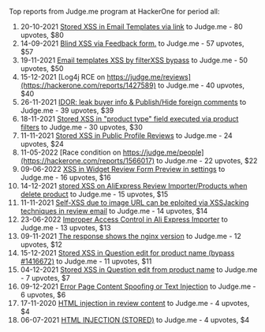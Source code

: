 Top reports from Judge.me  program at HackerOne for period all:

1. 20-10-2021 [Stored XSS in Email Templates via link](https://hackerone.com/reports/1376672) to Judge.me  - 80 upvotes, $80
2. 14-09-2021 [Blind XSS via Feedback form.](https://hackerone.com/reports/1339034) to Judge.me  - 57 upvotes, $57
3. 19-11-2021 [Email templates XSS by filterXSS bypass](https://hackerone.com/reports/1404804) to Judge.me  - 50 upvotes, $50
4. 15-12-2021 [Log4j RCE on https://judge.me/reviews](https://hackerone.com/reports/1427589) to Judge.me  - 40 upvotes, $40
5. 26-11-2021 [IDOR: leak buyer info & Publish/Hide foreign comments](https://hackerone.com/reports/1410498) to Judge.me  - 39 upvotes, $39
6. 18-11-2021 [Stored XSS in "product type" field executed via product filters](https://hackerone.com/reports/1404770) to Judge.me  - 30 upvotes, $30
7. 11-11-2021 [Stored XSS in Public Profile Reviews](https://hackerone.com/reports/1398285) to Judge.me  - 24 upvotes, $24
8. 11-05-2022 [Race condition on https://judge.me/people](https://hackerone.com/reports/1566017) to Judge.me  - 22 upvotes, $22
9. 09-06-2022 [XSS in Widget Review Form Preview in settings](https://hackerone.com/reports/1595905) to Judge.me  - 16 upvotes, $16
10. 14-12-2021 [stored XSS on AliExpress Review Importer/Products when delete product](https://hackerone.com/reports/1425882) to Judge.me  - 15 upvotes, $15
11. 11-11-2021 [Self-XSS due to image URL can be eploited via XSSJacking techniques in review email](https://hackerone.com/reports/1397940) to Judge.me  - 14 upvotes, $14
12. 23-06-2022 [Improper Access Control in Ali Express Importer](https://hackerone.com/reports/1609955) to Judge.me  - 13 upvotes, $13
13. 09-11-2021 [The response shows the nginx version](https://hackerone.com/reports/1395068) to Judge.me  - 12 upvotes, $12
14. 15-12-2021 [Stored XSS in Question edit for product name (bypass #1416672)](https://hackerone.com/reports/1428207) to Judge.me  - 11 upvotes, $11
15. 04-12-2021 [Stored XSS in Question edit from product name](https://hackerone.com/reports/1416672) to Judge.me  - 7 upvotes, $7
16. 09-12-2021 [Error Page Content Spoofing or Text Injection](https://hackerone.com/reports/1421413) to Judge.me  - 6 upvotes, $6
17. 17-11-2020 [HTML injection in review content](https://hackerone.com/reports/1036995) to Judge.me  - 4 upvotes, $4
18. 06-07-2021 [HTML INJECTION  (STORED)](https://hackerone.com/reports/1252155) to Judge.me  - 4 upvotes, $4
